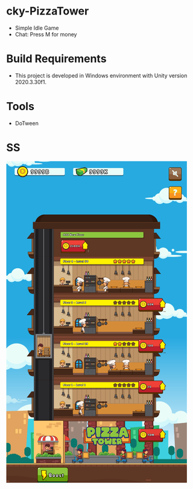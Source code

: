 # cky-PizzaTower
- Simple Idle Game
- Chat: Press M for money

# Build Requirements
- This project is developed in Windows environment with Unity version 2020.3.30f1.

# Tools
- DoTween

# SS
![alt text](https://github.com/bellepron/cky-PizzaTower/blob/main/PizzaTower/Assets/Pizza%20Tower%20-%20Idle%20Game/PizzaTower.png?raw=true)
